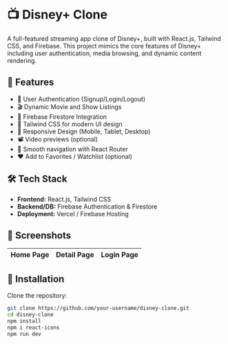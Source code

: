 # 📺 Disney+ Clone

A full-featured streaming app clone of Disney+, built with React.js, Tailwind CSS, and Firebase. This project mimics the core features of Disney+ including user authentication, media browsing, and dynamic content rendering.



## 🚀 Features

- 🔐 User Authentication (Signup/Login/Logout)
- 🎬 Dynamic Movie and Show Listings
- 🧠 Firebase Firestore Integration
- 🌈 Tailwind CSS for modern UI design
- 📁 Responsive Design (Mobile, Tablet, Desktop)
- 📽️ Video previews (optional)
- 🧭 Smooth navigation with React Router
- ❤️ Add to Favorites / Watchlist (optional)

## 🛠️ Tech Stack

- **Frontend:** React.js, Tailwind CSS
- **Backend/DB:** Firebase Authentication & Firestore
- **Deployment:** Vercel / Firebase Hosting

## 📸 Screenshots

| Home Page | Detail Page | Login Page |
|-----------|-------------|------------|


## 🔧 Installation

Clone the repository:

```bash
git clone https://github.com/your-username/disney-clone.git
cd disney-clone
npm install
npm i react-icons
npm run dev
